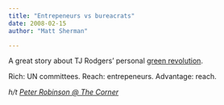 ```yaml
---
title: "Entrepeneurs vs bureacrats"
date: 2008-02-15
author: "Matt Sherman"

---
```


A great story about TJ Rodgers’ personal [green revolution](http://abcnews.go.com/Business/GadgetGuide/story?id=4293368&amp;page=1).

Rich: UN committees. Reach: entrepeneurs. Advantage: reach.

_h/t_ [_Peter Robinson @ The Corner_](http://corner.nationalreview.com/post/?q=Y2Q5YjAzMDliZmE3MTk2Y2U2MjllYjMzNTM1YTA5ZGI=)
